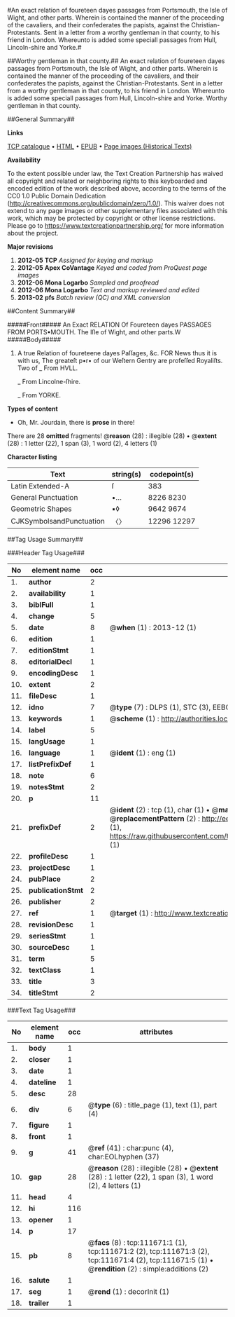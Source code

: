 #An exact relation of foureteen dayes passages from Portsmouth, the Isle of Wight, and other parts. Wherein is contained the manner of the proceeding of the cavaliers, and their confederates the papists, against the Christian-Protestants. Sent in a letter from a worthy gentleman in that county, to his friend in London. Whereunto is added some speciall passages from Hull, Lincoln-shire and Yorke.#

##Worthy gentleman in that county.##
An exact relation of foureteen dayes passages from Portsmouth, the Isle of Wight, and other parts. Wherein is contained the manner of the proceeding of the cavaliers, and their confederates the papists, against the Christian-Protestants. Sent in a letter from a worthy gentleman in that county, to his friend in London. Whereunto is added some speciall passages from Hull, Lincoln-shire and Yorke.
Worthy gentleman in that county.

##General Summary##

**Links**

[TCP catalogue](http://www.ota.ox.ac.uk/tcp/)  • 
[HTML](http://tei.it.ox.ac.uk/tcp/Texts-HTML/free/A84/A84208.html)  • 
[EPUB](http://tei.it.ox.ac.uk/tcp/Texts-EPUB/free/A84/A84208.epub) • 
[Page images (Historical Texts)](https://historicaltexts.jisc.ac.uk/eebo-99859581e)

**Availability**

To the extent possible under law, the Text Creation Partnership has waived all copyright and related or neighboring rights to this keyboarded and encoded edition of the work described above, according to the terms of the CC0 1.0 Public Domain Dedication (http://creativecommons.org/publicdomain/zero/1.0/). This waiver does not extend to any page images or other supplementary files associated with this work, which may be protected by copyright or other license restrictions. Please go to https://www.textcreationpartnership.org/ for more information about the project.

**Major revisions**

1. __2012-05__ __TCP__ *Assigned for keying and markup*
1. __2012-05__ __Apex CoVantage__ *Keyed and coded from ProQuest page images*
1. __2012-06__ __Mona Logarbo__ *Sampled and proofread*
1. __2012-06__ __Mona Logarbo__ *Text and markup reviewed and edited*
1. __2013-02__ __pfs__ *Batch review (QC) and XML conversion*

##Content Summary##

#####Front#####
An Exact RELATION Of Foureteen dayes PASSAGES FROM PORTS▪MOUTH. The Iſle of Wight, and other parts.W
#####Body#####

1. A true Relation of foureteene dayes Paſſages, &c.
FOR News thus it is with us, The greateſt p•r• of our Weſtern Gentry are profeſſed Royaliſts. Two of
    _ From HVLL.

    _ From Lincolne-ſhire.

    _ From YORKE.

**Types of content**

  * Oh, Mr. Jourdain, there is **prose** in there!

There are 28 **omitted** fragments! 
 @__reason__ (28) : illegible (28)  •  @__extent__ (28) : 1 letter (22), 1 span (3), 1 word (2), 4 letters (1)

**Character listing**


|Text|string(s)|codepoint(s)|
|---|---|---|
|Latin Extended-A|ſ|383|
|General Punctuation|•…|8226 8230|
|Geometric Shapes|▪◊|9642 9674|
|CJKSymbolsandPunctuation|〈〉|12296 12297|

##Tag Usage Summary##

###Header Tag Usage###

|No|element name|occ|attributes|
|---|---|---|---|
|1.|__author__|2||
|2.|__availability__|1||
|3.|__biblFull__|1||
|4.|__change__|5||
|5.|__date__|8| @__when__ (1) : 2013-12 (1)|
|6.|__edition__|1||
|7.|__editionStmt__|1||
|8.|__editorialDecl__|1||
|9.|__encodingDesc__|1||
|10.|__extent__|2||
|11.|__fileDesc__|1||
|12.|__idno__|7| @__type__ (7) : DLPS (1), STC (3), EEBO-CITATION (1), PROQUEST (1), VID (1)|
|13.|__keywords__|1| @__scheme__ (1) : http://authorities.loc.gov/ (1)|
|14.|__label__|5||
|15.|__langUsage__|1||
|16.|__language__|1| @__ident__ (1) : eng (1)|
|17.|__listPrefixDef__|1||
|18.|__note__|6||
|19.|__notesStmt__|2||
|20.|__p__|11||
|21.|__prefixDef__|2| @__ident__ (2) : tcp (1), char (1)  •  @__matchPattern__ (2) : ([0-9\-]+):([0-9IVX]+) (1), (.+) (1)  •  @__replacementPattern__ (2) : http://eebo.chadwyck.com/downloadtiff?vid=$1&page=$2 (1), https://raw.githubusercontent.com/textcreationpartnership/Texts/master/tcpchars.xml#$1 (1)|
|22.|__profileDesc__|1||
|23.|__projectDesc__|1||
|24.|__pubPlace__|2||
|25.|__publicationStmt__|2||
|26.|__publisher__|2||
|27.|__ref__|1| @__target__ (1) : http://www.textcreationpartnership.org/docs/. (1)|
|28.|__revisionDesc__|1||
|29.|__seriesStmt__|1||
|30.|__sourceDesc__|1||
|31.|__term__|5||
|32.|__textClass__|1||
|33.|__title__|3||
|34.|__titleStmt__|2||


###Text Tag Usage###

|No|element name|occ|attributes|
|---|---|---|---|
|1.|__body__|1||
|2.|__closer__|1||
|3.|__date__|1||
|4.|__dateline__|1||
|5.|__desc__|28||
|6.|__div__|6| @__type__ (6) : title_page (1), text (1), part (4)|
|7.|__figure__|1||
|8.|__front__|1||
|9.|__g__|41| @__ref__ (41) : char:punc (4), char:EOLhyphen (37)|
|10.|__gap__|28| @__reason__ (28) : illegible (28)  •  @__extent__ (28) : 1 letter (22), 1 span (3), 1 word (2), 4 letters (1)|
|11.|__head__|4||
|12.|__hi__|116||
|13.|__opener__|1||
|14.|__p__|17||
|15.|__pb__|8| @__facs__ (8) : tcp:111671:1 (1), tcp:111671:2 (2), tcp:111671:3 (2), tcp:111671:4 (2), tcp:111671:5 (1)  •  @__rendition__ (2) : simple:additions (2)|
|16.|__salute__|1||
|17.|__seg__|1| @__rend__ (1) : decorInit (1)|
|18.|__trailer__|1||
